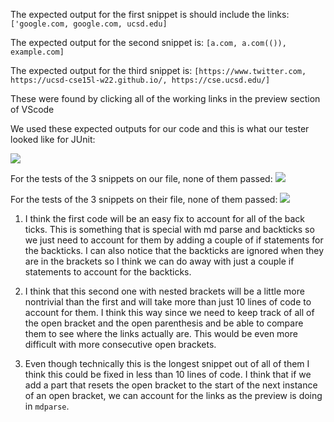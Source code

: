 The expected output for the first snippet is should include the links:
`['google.com, google.com, ucsd.edu]`

The expected output for the second snippet is:
`[a.com, a.com(()), example.com]`

The expected output for the third snippet is: 
`[https://www.twitter.com, https://ucsd-cse15l-w22.github.io/, https://cse.ucsd.edu/]`

These were found by clicking all of the working links in the preview section of VScode

We used these expected outputs for our code and this is what our tester looked like for JUnit:

![](https://user-images.githubusercontent.com/97693001/155673934-1a88aca4-a064-4ac5-9744-8b91eadd0de7.png)


For the tests of the 3 snippets on our file, none of them passed:
![](https://user-images.githubusercontent.com/97693001/155673990-a0a834b4-8461-4677-a55b-55a3c6d50fe9.png)


For the tests of the 3 snippets on their file, none of them passed:
![](https://user-images.githubusercontent.com/97693001/155674061-12a489a4-6d22-4a56-82ec-1adb57b104cb.png)


1. I think the first code will be an easy fix to account for all of the back ticks. This is something that is special with md parse and backticks so we just need to account for them by adding a couple of if statements for the backticks. I can also notice that the backticks are ignored when they are in the brackets so I think we can do away with just a couple if statements to account for the backticks.

2. I think that this second one with nested brackets will be a little more nontrivial than the first and will take more than just 10 lines of code to account for them. I think this way since we need to keep track of all of the open bracket and the open parenthesis and be able to compare them to see where the links actually are. This would be even more difficult with more consecutive open brackets.

3. Even though technically this is the longest snippet out of all of them I think this could be fixed in less than 10 lines of code. I think that if we add a part that resets the open bracket to the start of the next instance of an open bracket, we can account for the links as the preview is doing in `mdparse`.
